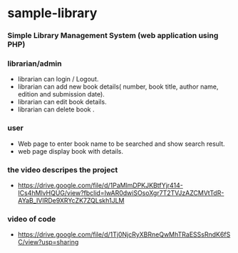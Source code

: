 # sample-library
### Simple Library Management System (web application using PHP)

### librarian/admin
- librarian can login / Logout.
- librarian can add new book details( number, book title, author name, edition and
submission date).
- librarian can edit book details.
- librarian can delete book .
### user
- Web page to enter book name to be searched and show search result.
- web page display book with details.
### the video descripes the project
- https://drive.google.com/file/d/1PaMlmDPKJKBtfYjr414-ICs4hMlvHQUG/view?fbclid=IwAR0dwiSOsoXgr7T2TVJzAZCMVtTdR-AYaB_IVIRDe9XRYcZK7ZQLskh1JLM
### video of code
- https://drive.google.com/file/d/1Tj0NjcRyXBRneQwMhTRaESSsRndK6fSC/view?usp=sharing


